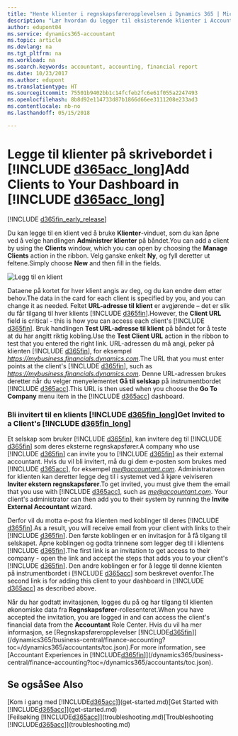 ```yaml
---
title: "Hente klienter i regnskapsføreropplevelsen i Dynamics 365 | Microsoft-dokumentasjon"
description: "Lær hvordan du legger til eksisterende klienter i Accountant Hub for Dynamics 365."
author: edupont04
ms.service: dynamics365-accountant
ms.topic: article
ms.devlang: na
ms.tgt_pltfrm: na
ms.workload: na
ms.search.keywords: accountant, accounting, financial report
ms.date: 10/23/2017
ms.author: edupont
ms.translationtype: HT
ms.sourcegitcommit: 75501b9402bb1c14fcfeb2fc6e61f055a2247493
ms.openlocfilehash: 8b8d92e114733d87b1866d66ee3111208e233ad3
ms.contentlocale: nb-no
ms.lasthandoff: 05/15/2018

---
```

# <a name="add-clients-to-your-dashboard-in-include-d365acclongincludesd365acclongmdmd"></a><span data-ttu-id="b1300-103">Legge til klienter på skrivebordet i [!INCLUDE [d365acc_long](includes/d365acc_long_md.md)]</span><span class="sxs-lookup"><span data-stu-id="b1300-103">Add Clients to Your Dashboard in [!INCLUDE [d365acc_long](includes/d365acc_long_md.md)]</span></span>
[!INCLUDE [d365fin_early_release](includes/d365fin_early_release.md.md)]

<span data-ttu-id="b1300-104">Du kan legge til en klient ved å bruke **Klienter**-vinduet, som du kan åpne ved å velge handlingen **Administrer klienter** på båndet.</span><span class="sxs-lookup"><span data-stu-id="b1300-104">You can add a client by using the **Clients** window, which you can open by choosing the **Manage Clients** action in the ribbon.</span></span> <span data-ttu-id="b1300-105">Velg ganske enkelt **Ny**, og fyll deretter ut feltene.</span><span class="sxs-lookup"><span data-stu-id="b1300-105">Simply choose **New** and then fill in the fields.</span></span>  

![Legg til en klient](./media/accountant-add-client/manage-client.png)

<span data-ttu-id="b1300-107">Dataene på kortet for hver klient angis av deg, og du kan endre dem etter behov.</span><span class="sxs-lookup"><span data-stu-id="b1300-107">The data in the card for each client is specified by you, and you can change it as needed.</span></span> <span data-ttu-id="b1300-108">Feltet **URL-adresse til klient** er avgjørende – det er slik du får tilgang til hver klients [!INCLUDE [d365fin](includes/d365fin_md.md)].</span><span class="sxs-lookup"><span data-stu-id="b1300-108">However, the **Client URL** field is critical - this is how you can access each client's [!INCLUDE [d365fin](includes/d365fin_md.md)].</span></span> <span data-ttu-id="b1300-109">Bruk handlingen **Test URL-adresse til klient** på båndet for å teste at du har angitt riktig kobling.</span><span class="sxs-lookup"><span data-stu-id="b1300-109">Use the **Test Client URL** action in the ribbon to test that you entered the right link.</span></span> <span data-ttu-id="b1300-110">URL-adressen du må angi, peker på klienten [!INCLUDE [d365fin](includes/d365fin_md.md)], for eksempel *<https://mybusiness.financials.dynamics.com>*.</span><span class="sxs-lookup"><span data-stu-id="b1300-110">The URL that you must enter points at the client's [!INCLUDE [d365fin](includes/d365fin_md.md)], such as *<https://mybusiness.financials.dynamics.com>*.</span></span> <span data-ttu-id="b1300-111">Denne URL-adressen brukes deretter når du velger menyelementet **Gå til selskap** på instrumentbordet [!INCLUDE [d365acc](includes/d365acc_md.md)].</span><span class="sxs-lookup"><span data-stu-id="b1300-111">This URL is then used when you choose the **Go To Company** menu item in the [!INCLUDE [d365acc](includes/d365acc_md.md)] dashboard.</span></span>  

### <a name="get-invited-to-a-clients-include-d365finlongincludesd365finlongmdmd"></a><span data-ttu-id="b1300-112">Bli invitert til en klients [!INCLUDE [d365fin_long](includes/d365fin_long_md.md)]</span><span class="sxs-lookup"><span data-stu-id="b1300-112">Get Invited to a Client's [!INCLUDE [d365fin_long](includes/d365fin_long_md.md)]</span></span>
<span data-ttu-id="b1300-113">Et selskap som bruker [!INCLUDE [d365fin](includes/d365fin_md.md)], kan invitere deg til [!INCLUDE [d365fin](includes/d365fin_md.md)] som deres eksterne regnskapsfører.</span><span class="sxs-lookup"><span data-stu-id="b1300-113">A company who use [!INCLUDE [d365fin](includes/d365fin_md.md)] can invite you to [!INCLUDE [d365fin](includes/d365fin_md.md)] as their external accountant.</span></span> <span data-ttu-id="b1300-114">Hvis du vil bli invitert, må du gi dem e-posten som brukes med [!INCLUDE [d365acc](includes/d365acc_md.md)], for eksempel <em>me@accountant.com</em>. Administratoren for klienten kan deretter legge deg til i systemet ved å kjøre veiviseren **Inviter ekstern regnskapsfører**.</span><span class="sxs-lookup"><span data-stu-id="b1300-114">To get invited, you must give them the email that you use with [!INCLUDE [d365acc](includes/d365acc_md.md)], such as <em>me@accountant.com</em>. Your client's administrator can then add you to their system by running the **Invite External Accountant** wizard.</span></span>  

<span data-ttu-id="b1300-115">Derfor vil du motta e-post fra klienten med koblinger til deres [!INCLUDE [d365fin](includes/d365fin_md.md)].</span><span class="sxs-lookup"><span data-stu-id="b1300-115">As a result, you will receive email from your client with links to their [!INCLUDE [d365fin](includes/d365fin_md.md)].</span></span> <span data-ttu-id="b1300-116">Den første koblingen er en invitasjon for å få tilgang til selskapet. Åpne koblingen og godta trinnene som legger deg til i klientens [!INCLUDE [d365fin](includes/d365fin_md.md)].</span><span class="sxs-lookup"><span data-stu-id="b1300-116">The first link is an invitation to get access to their company - open the link and accept the steps that adds you to your client's [!INCLUDE [d365fin](includes/d365fin_md.md)].</span></span> <span data-ttu-id="b1300-117">Den andre koblingen er for å legge til denne klienten på instrumentbordet i [!INCLUDE [d365acc](includes/d365acc_md.md)] som beskrevet ovenfor.</span><span class="sxs-lookup"><span data-stu-id="b1300-117">The second link is for adding this client to your dashboard in [!INCLUDE [d365acc](includes/d365acc_md.md)] as described above.</span></span>  

<span data-ttu-id="b1300-118">Når du har godtatt invitasjonen, logges du på og har tilgang til klienten økonomiske data fra **Regnskapsfører**-rollesenteret.</span><span class="sxs-lookup"><span data-stu-id="b1300-118">When you have accepted the invitation, you are logged in and can access the client's financial data from the **Accountant** Role Center.</span></span> <span data-ttu-id="b1300-119">Hvis du vil ha mer informasjon, se [Regnskapsføreropplevelser [!INCLUDE[d365fin](includes/d365fin_md.md)]](/dynamics365/business-central/finance-accounting?toc=/dynamics365/accountants/toc.json).</span><span class="sxs-lookup"><span data-stu-id="b1300-119">For more information, see [Accountant Experiences in [!INCLUDE[d365fin](includes/d365fin_md.md)]](/dynamics365/business-central/finance-accounting?toc=/dynamics365/accountants/toc.json).</span></span>  

## <a name="see-also"></a><span data-ttu-id="b1300-120">Se også</span><span class="sxs-lookup"><span data-stu-id="b1300-120">See Also</span></span>
<span data-ttu-id="b1300-121">[Kom i gang med [!INCLUDE[d365acc](includes/d365acc_md.md)]](get-started.md)</span><span class="sxs-lookup"><span data-stu-id="b1300-121">[Get Started with [!INCLUDE[d365acc](includes/d365acc_md.md)]](get-started.md)</span></span>  
<span data-ttu-id="b1300-122">[Feilsøking [!INCLUDE[d365acc](includes/d365acc_md.md)]](troubleshooting.md)</span><span class="sxs-lookup"><span data-stu-id="b1300-122">[Troubleshooting [!INCLUDE[d365acc](includes/d365acc_md.md)]](troubleshooting.md)</span></span>  

